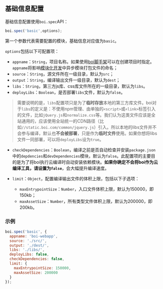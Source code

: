 ## 基础信息配置

基础信息配置使用`boi.spec`API：

```JavaScript
boi.spec('basic',options);
```

第一个参数代表需要配置的模块，基础信息对应值为`basic`。

`options`包括以下可配置项：

* `appname`：`String`，项目名称。如果使用[boi脚手架](_start-scaffold.md)可以在创建项目时指定。`appname`将影响[模块化开发](_modules.md)中异步模块打包文件的命名；
* `source`：`String`，源文件所在一级目录，默认为`src`；
* `output`：`String`，编译输出文件一级目录，默认为`dest`；
* `libs`：`String`，第三方js库、css库文件所在的一级目录，默认为`libs`。
* `deployLibs`：`Boolean`，是否部署`libs`文件，默认为`false`。

> 需要说明的是，`libs`配置项只是为了**临时存放**本地的第三方库文件。boi对于`libs`的定义是：不使用npm管理、由单独的`<script>`或`<link>`标签引入的文件，比如`jQuery.js`和`normalize.css`等。我们认为这类文件应该是全站通用的，应该使用全站统一的CDN路径（比如`//static.boi.com/common/jquery.js`）引入。所以本地的libs文件并不会参与编译，默认也**不会被部署**，只是作为**临时文件**使用。如果你想将libs文件一同部署，可以将`deployLibs`设为`true`。

* `checkDependencies`：`Boolean`，编译之前是否自动检查并安装`package.json`中的`depdencies`和`devDependencies`模块，默认为`false`。此配置项的主要目的是为了将boi执行云编译时自动安装依赖模块。**如果你确定不会将boi作为云编译工具，请设置为`false`**，会大幅提升编译速度。

* `limit`：`Object`，配置编译输出文件的体积上限，包括以下子选项：
  * `maxEntrypointSize`：`Number`，入口文件体积上限，默认为150000，即150kb；
  * `maxAssetSize`：`Number`，所有类型文件体积上限，默认为200000，即200kb。
### 示例

```JavaScript
boi.spec('basic', {
  appname: 'boi-webapp',
  source: './src/',
  output: './dest/',
  libs: './libs/',
  deployLibs: false,
  checkDependencies: false,
  limit: {
    maxEntrypointSize: 150000,
    maxAssetSize: 200000
  }
});
```
